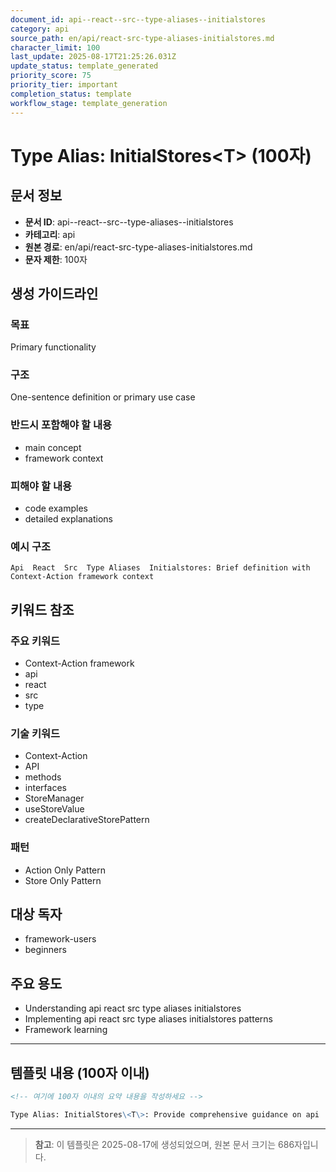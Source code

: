 ```yaml
---
document_id: api--react--src--type-aliases--initialstores
category: api
source_path: en/api/react-src-type-aliases-initialstores.md
character_limit: 100
last_update: 2025-08-17T21:25:26.031Z
update_status: template_generated
priority_score: 75
priority_tier: important
completion_status: template
workflow_stage: template_generation
---
```


# Type Alias: InitialStores\<T\> (100자)

## 문서 정보
- **문서 ID**: api--react--src--type-aliases--initialstores
- **카테고리**: api
- **원본 경로**: en/api/react-src-type-aliases-initialstores.md
- **문자 제한**: 100자

## 생성 가이드라인

### 목표
Primary functionality

### 구조
One-sentence definition or primary use case

### 반드시 포함해야 할 내용
- main concept
- framework context

### 피해야 할 내용  
- code examples
- detailed explanations

### 예시 구조
```
Api  React  Src  Type Aliases  Initialstores: Brief definition with Context-Action framework context
```

## 키워드 참조

### 주요 키워드
- Context-Action framework
- api
- react
- src
- type

### 기술 키워드
- Context-Action
- API
- methods
- interfaces
- StoreManager
- useStoreValue
- createDeclarativeStorePattern

### 패턴
- Action Only Pattern
- Store Only Pattern

## 대상 독자
- framework-users
- beginners

## 주요 용도
- Understanding api  react  src  type aliases  initialstores
- Implementing api  react  src  type aliases  initialstores patterns
- Framework learning

---

## 템플릿 내용 (100자 이내)

```markdown
<!-- 여기에 100자 이내의 요약 내용을 작성하세요 -->

Type Alias: InitialStores\<T\>: Provide comprehensive guidance on api  react  src  type aliases  initialstores의 핵심 개념과 Context-Action 프레임워크에서의 역할을 간단히 설명.
```

---

> **참고**: 이 템플릿은 2025-08-17에 생성되었으며, 
> 원본 문서 크기는 686자입니다.
